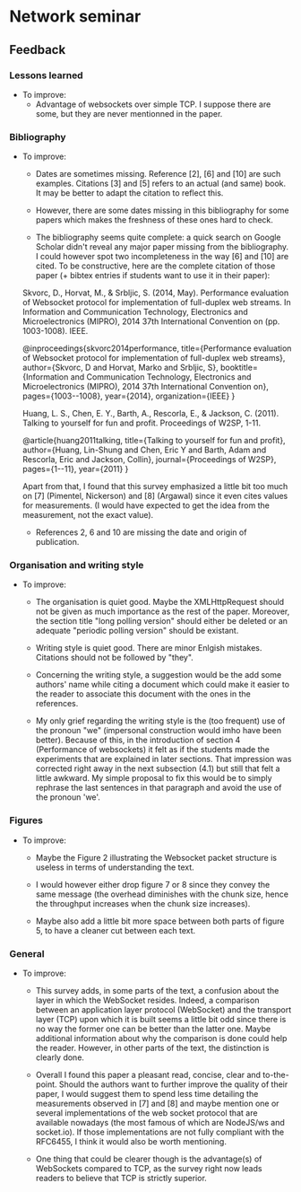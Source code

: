 # Network seminar

## Feedback

### Lessons learned
* To improve:
    - Advantage of websockets over simple TCP. I suppose there are some, but they are never mentionned in the paper.

### Bibliography
* To improve:
    - Dates are sometimes missing. Reference [2], [6] and [10] are such examples. Citations [3] and [5] refers to an actual (and same) book. It may be better to adapt the citation to reflect this.

    - However, there are some dates missing in this bibliography for some papers which makes the freshness of these ones hard to check.

    - The bibliography seems quite complete: a quick search on Google Scholar didn't reveal any major paper missing from the bibliography. I could however spot two incompleteness in the way [6] and [10] are cited. To be constructive, here are the complete citation of those paper (+ bibtex entries if students want to use it in their paper):

    Skvorc, D., Horvat, M., & Srbljic, S. (2014, May). Performance evaluation of Websocket protocol for implementation of full-duplex web streams. In Information and Communication Technology, Electronics and Microelectronics (MIPRO), 2014 37th International Convention on (pp. 1003-1008). IEEE.

    @inproceedings{skvorc2014performance,
    title={Performance evaluation of Websocket protocol for implementation of full-duplex web streams},
    author={Skvorc, D and Horvat, Marko and Srbljic, S},
    booktitle={Information and Communication Technology, Electronics and Microelectronics (MIPRO), 2014 37th International Convention on},
    pages={1003--1008},
    year={2014},
    organization={IEEE}
    }

    Huang, L. S., Chen, E. Y., Barth, A., Rescorla, E., & Jackson, C. (2011). Talking to yourself for fun and profit. Proceedings of W2SP, 1-11.

    @article{huang2011talking,
    title={Talking to yourself for fun and profit},
    author={Huang, Lin-Shung and Chen, Eric Y and Barth, Adam and Rescorla, Eric and Jackson, Collin},
    journal={Proceedings of W2SP},
    pages={1--11},
    year={2011}
    }

    Apart from that, I found that this survey emphasized a little bit too much on [7] (Pimentel, Nickerson) and [8] (Argawal) since it even cites values for measurements. (I would have expected to get the idea from the measurement, not the exact value).

    - References 2, 6 and 10 are missing the date and origin of publication.


### Organisation and writing style
* To improve:
    - The organisation is quiet good. Maybe the XMLHttpRequest should not be given as much importance as the rest of the paper. Moreover, the section title "long polling version" should either be deleted or an adequate "periodic polling version" should be existant.
    - Writing style is quiet good. There are minor Enlgish mistakes. Citations should not be followed by "they".

    - Concerning the writing style, a suggestion would be the add some authors' name while citing a document which could make it easier to the reader to associate this document with the ones in the references.

    - My only grief regarding the writing style is the (too frequent) use of the pronoun "we" (impersonal construction would imho have been better). Because of this, in the introduction of section 4 (Performance of websockets) it felt as if the students made the experiments that are explained in later sections. That impression was corrected right away in the next subsection (4.1) but still that felt a little awkward. My simple proposal to fix this would be to simply rephrase the last sentences in that paragraph and avoid the use of the pronoun 'we'.

### Figures
* To improve:
    - Maybe the Figure 2 illustrating the Websocket packet structure is useless in terms of understanding the text.

    - I would however either drop figure 7 or 8 since they convey the same message (the overhead diminishes with the chunk size, hence the throughput increases when the chunk size increases).

    - Maybe also add a little bit more space between both parts of figure 5, to have a cleaner cut between each text.


### General
* To improve:
    - This survey adds, in some parts of the text, a confusion about the layer in which the WebSocket resides. Indeed, a comparison between an application layer protocol (WebSocket) and the transport layer (TCP) upon which it is built seems a little bit odd since there is no way the former one can be better than the latter one. Maybe additional information about why the comparison is done could help the reader. However, in other parts of the text, the distinction is clearly done.

    - Overall I found this paper a pleasant read, concise, clear and to-the-point. Should the authors want to further improve the quality of their paper, I would suggest them to spend less time detailing the measurements observed in [7] and [8] and maybe mention one or several implementations of the web socket protocol that are available nowadays (the most famous of which are NodeJS/ws and socket.io). If those implementations are not fully compliant with the RFC6455, I think it would also be worth mentioning.

    - One thing that could be clearer though is the advantage(s) of WebSockets compared to TCP, as the survey right now leads readers to believe that TCP is strictly superior.
